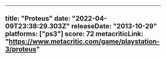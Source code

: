 
---
title: "Proteus"
date: "2022-04-09T23:38:29.303Z"
releaseDate: "2013-10-29"
platforms: ["ps3"]
score: 72
metacriticLink: "https://www.metacritic.com/game/playstation-3/proteus"
---
